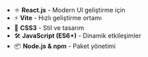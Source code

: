 
- ⚛️ **React.js** - Modern UI geliştirme için
- ⚡ **Vite** - Hızlı geliştirme ortamı
- 🎨 **CSS3** - Stil ve tasarım
- 🛠 **JavaScript (ES6+)** - Dinamik etkileşimler
- 📦 **Node.js & npm** - Paket yönetimi
